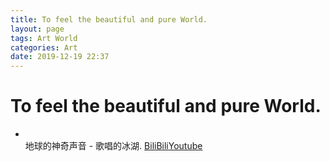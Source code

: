 ```yaml
---
title: To feel the beautiful and pure World.
layout: page
tags: Art World
categories: Art
date: 2019-12-19 22:37
---
```


# __To feel the beautiful and pure World.__
- <br/>地球的神奇声音 - 歌唱的冰湖.&nbsp;[BiliBili](https://www.bilibili.com/video/av79815819)[Youtube](https://www.youtube.com/watch?v=chxn2szgEAg)